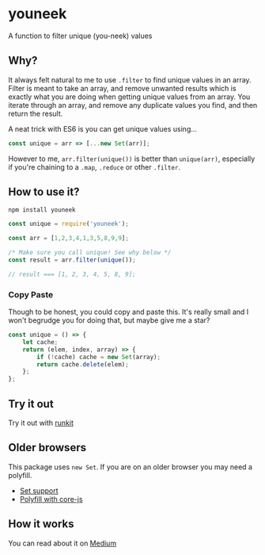 # youneek

A function to filter unique (you-neek) values

## Why?

It always felt natural to me to use `.filter` to find unique values in an array. Filter is meant to take an array, and remove unwanted results which is exactly what you are doing when getting unique values from an array. You iterate through an array, and remove any duplicate values you find, and then return the result.

A neat trick with ES6 is you can get unique values using...

```js
const unique = arr => [...new Set(arr)];
```

However to me, `arr.filter(unique())` is better than `unique(arr)`, especially if you're chaining to a `.map`, `.reduce` or other `.filter`.

## How to use it?

`npm install youneek`

```js
const unique = require('youneek');

const arr = [1,2,3,4,1,3,5,8,9,9];

/* Make sure you call unique! See why below */
const result = arr.filter(unique());

// result === [1, 2, 3, 4, 5, 8, 9];
```

### Copy Paste

Though to be honest, you could copy and paste this. It's really small and I won't begrudge you for doing that, but maybe give me a star?

```js
const unique = () => {
    let cache;  
    return (elem, index, array) => {
        if (!cache) cache = new Set(array);
        return cache.delete(elem);
    };
};
```

## Try it out

Try it out with [runkit](https://runkit.com/nizmox/5d0bf825fda884001a41f6e7)

## Older browsers

This package uses `new Set`. If you are on an older browser you may need a polyfill.

* [Set support](https://kangax.github.io/compat-table/es6/#test-Set)
* [Polyfill with core-js](https://github.com/zloirock/core-js)

## How it works

You can read about it on [Medium](https://medium.com/@simontaylorau/filter-unique-in-javascript-226007247354)
